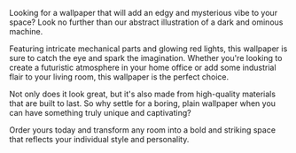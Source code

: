 <!--
Write me content for website with wallpaper "A wallpaper featuring an abstract illustration of a dark and ominous machine, with glowing red lights and mechanical parts."
-->

<!--font:Poppins-->

Looking for a wallpaper that will add an edgy and mysterious vibe to your space? Look no further than our abstract illustration of a dark and ominous machine.

Featuring intricate mechanical parts and glowing red lights, this wallpaper is sure to catch the eye and spark the imagination. Whether you're looking to create a futuristic atmosphere in your home office or add some industrial flair to your living room, this wallpaper is the perfect choice.

Not only does it look great, but it's also made from high-quality materials that are built to last. So why settle for a boring, plain wallpaper when you can have something truly unique and captivating?

Order yours today and transform any room into a bold and striking space that reflects your individual style and personality.
